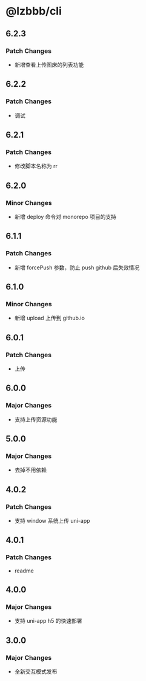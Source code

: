 # @lzbbb/cli

## 6.2.3

### Patch Changes

- 新增查看上传图床的列表功能

## 6.2.2

### Patch Changes

- 调试

## 6.2.1

### Patch Changes

- 修改脚本名称为 rr

## 6.2.0

### Minor Changes

- 新增 deploy 命令对 monorepo 项目的支持

## 6.1.1

### Patch Changes

- 新增 forcePush 参数，防止 push github 后失效情况

## 6.1.0

### Minor Changes

- 新增 upload 上传到 github.io

## 6.0.1

### Patch Changes

- 上传

## 6.0.0

### Major Changes

- 支持上传资源功能

## 5.0.0

### Major Changes

- 去掉不用依赖

## 4.0.2

### Patch Changes

- 支持 window 系统上传 uni-app

## 4.0.1

### Patch Changes

- readme

## 4.0.0

### Major Changes

- 支持 uni-app h5 的快速部署

## 3.0.0

### Major Changes

- 全新交互模式发布
